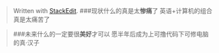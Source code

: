 


> Written with [StackEdit](https://stackedit.io/).
> ###现状什么的真是太**惨痛**了
> 英语+计算机的组合真是太痛苦了

>###未来什么的一定要很**美好**才可以
>愿半年后成为上可撸代码下可修电脑的真·汉子 